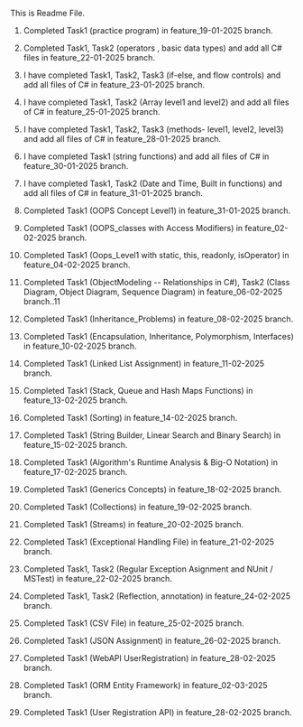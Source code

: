 This is Readme File.

1. Completed Task1 (practice program) in feature_19-01-2025 branch.

2. Completed Task1, Task2 (operators , basic data types) and add all C# files in feature_22-01-2025 branch.

3. I have completed Task1, Task2, Task3 (if-else, and flow controls) and add all files of C# in feature_23-01-2025 branch.

4. I have completed Task1, Task2 (Array level1 and level2) and add all files of C# in feature_25-01-2025 branch.

5. I have completed Task1, Task2, Task3 (methods- level1, level2, level3) and add all files of C# in feature_28-01-2025 branch.

6. I have completed Task1 (string functions) and add all files of C# in feature_30-01-2025 branch. 

7. I have completed Task1, Task2 (Date and Time, Built in functions) and add all files of C# in feature_31-01-2025 branch.

8. Completed Task1 (OOPS Concept Level1) in feature_31-01-2025 branch.

9. Completed Task1 (OOPS_classes with Access Modifiers) in feature_02-02-2025 branch.

10. Completed Task1 (Oops_Level1 with static, this, readonly, isOperator) in feature_04-02-2025 branch.

11. Completed Task1 (ObjectModeling -- Relationships in C#), Task2 (Class Diagram, Object Diagram, Sequence Diagram) in feature_06-02-2025 branch..11

12. Completed Task1 (Inheritance_Problems) in feature_08-02-2025 branch.

13. Completed Task1 (Encapsulation, Inheritance, Polymorphism, Interfaces) in feature_10-02-2025 branch.

14. Completed Task1 (Linked List Assignment) in feature_11-02-2025 branch.

15. Completed Task1 (Stack, Queue and Hash Maps Functions) in feature_13-02-2025 branch.

16. Completed Task1 (Sorting) in feature_14-02-2025 branch.

17. Completed Task1 (String Builder, Linear Search and Binary Search) in feature_15-02-2025 branch.

18. Completed Task1 (Algorithm's Runtime Analysis & Big-O Notation) in feature_17-02-2025 branch.

19. Completed Task1 (Generics Concepts) in feature_18-02-2025 branch.

20. Completed Task1 (Collections) in feature_19-02-2025 branch.

21. Completed Task1 (Streams) in feature_20-02-2025 branch.

22. Completed Task1 (Exceptional Handling File) in feature_21-02-2025 branch.

23. Completed Task1, Task2 (Regular Exception Asignment and NUnit / MSTest) in feature_22-02-2025 branch.

24. Completed Task1, Task2 (Reflection, annotation) in  feature_24-02-2025 branch.

25. Completed Task1 (CSV File) in feature_25-02-2025 branch.
 
26. Completed Task1 (JSON Assignment) in feature_26-02-2025 branch.

27. Completed Task1 (WebAPI UserRegistration) in feature_28-02-2025 branch.

28. Completed Task1 (ORM Entity Framework) in feature_02-03-2025 branch.

27. Completed Task1 (User Registration API) in feature_28-02-2025 branch.

